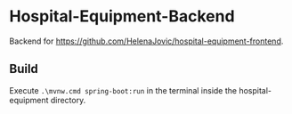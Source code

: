 # Hospital-Equipment-Backend

Backend for https://github.com/HelenaJovic/hospital-equipment-frontend. 

## Build

Execute `.\mvnw.cmd spring-boot:run` in the terminal inside the hospital-equipment directory.
